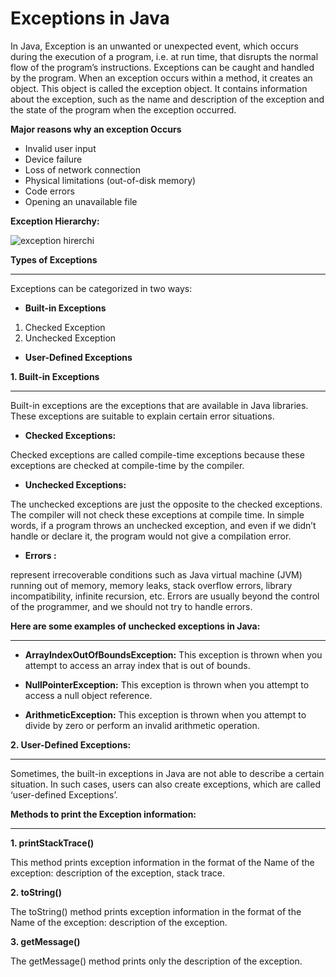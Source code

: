 ﻿

# Exceptions in Java

In Java, Exception is an unwanted or unexpected event, which occurs during the execution of a program, i.e. at run time, that disrupts the normal flow of the program’s instructions. Exceptions can be caught and handled by the program. When an exception occurs within a method, it creates an object. This object is called the exception object. It contains information about the exception, such as the name and description of the exception and the state of the program when the exception occurred.

**Major reasons why an exception Occurs**

- Invalid user input
- Device failure
- Loss of network connection
- Physical limitations (out-of-disk memory)
- Code errors
- Opening an unavailable file

**Exception Hierarchy:**

![exception hirerchi](https://github.com/rhushikesh2000/JAVA_TUTORIAL_/assets/124034778/b0ad0707-5395-4f32-ad6d-0127d3b85182)



**Types of Exceptions**

---

Exceptions can be categorized in two ways:

- **Built-in Exceptions**
1. Checked Exception
1. Unchecked Exception 
- **User-Defined Exceptions**


**1. Built-in Exceptions**

---
Built-in exceptions are the exceptions that are available in Java libraries. These exceptions are suitable to explain certain error situations.

- **Checked Exceptions:** 

Checked exceptions are called compile-time exceptions because these exceptions are checked at compile-time by the compiler.

- **Unchecked Exceptions:** 

The unchecked exceptions are just the opposite to the checked exceptions. The compiler will not check these exceptions at compile time. In simple words, if a program throws an unchecked exception, and even if we didn’t handle or declare it, the program would not give a compilation error.

- **Errors :** 


represent irrecoverable conditions such as Java virtual machine (JVM) running out of memory, memory leaks, stack overflow errors, library incompatibility, infinite recursion, etc. Errors are usually beyond the control of the programmer, and we should not try to handle errors.

**Here are some examples of unchecked exceptions in Java:**

---

- **ArrayIndexOutOfBoundsException:** This exception is thrown when you attempt to access an array index that is out of bounds.

- **NullPointerException:** This exception is thrown when you attempt to access a null object reference.

- **ArithmeticException:** This exception is thrown when you attempt to divide by zero or perform an invalid arithmetic operation.


**2. User-Defined Exceptions:**

---

Sometimes, the built-in exceptions in Java are not able to describe a certain situation. In such cases, users can also create exceptions, which are called ‘user-defined Exceptions’. 

**Methods to print the Exception information:**

---

**1. printStackTrace()**

This method prints exception information in the format of the Name of the exception: description of the exception, stack trace.

**2. toString()** 

The toString() method prints exception information in the format of the Name of the exception: description of the exception.

**3. getMessage()** 

The getMessage() method prints only the description of the exception.
